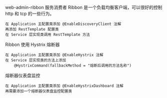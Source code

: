 web-admin-ribbon 服务消费者
    Ribbon 是一个负载均衡客户端，可以很好的控制 http 和 tcp 的一些行为。

    在 Application 主配置类添加 @EnableDiscoveryClient 注解
    再添加 RestTemplate 配置类
    在 Service 层实现类调用 RestTemplate 方法
    
Ribbon 使用 Hystrix 熔断器
    
    在 Application 主配置类添加 @EnableHystrix 注解
    在 Service 层实现类的方法上添加 
        @HystrixCommand(fallbackMethod = "熔断后调用的方法名称")
        
熔断器仪表盘监控

    在 Application 主配置类添加 @EnableHystrixDashboard 注解
    再需要添加一个熔断器仪表盘监控配置类